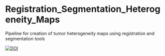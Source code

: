 # Registration_Segmentation_Heterogeneity_Maps
Pipeline for creation of tumor heterogeneity maps using registration and segmentation tools

[![DOI](https://zenodo.org/badge/DOI/10.5281/zenodo.3935310.svg)](https://doi.org/10.5281/zenodo.3935310)

